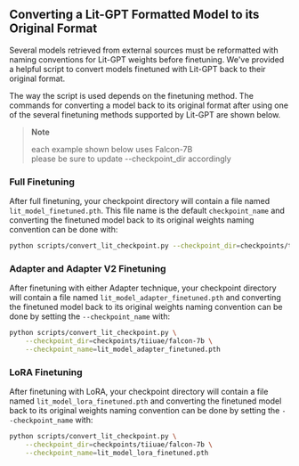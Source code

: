 ## Converting a Lit-GPT Formatted Model to its Original Format

Several models retrieved from external sources must be reformatted with naming conventions for Lit-GPT weights before finetuning. We've provided a helpful script to convert models finetuned with Lit-GPT back to their original format.

The way the script is used depends on the finetuning method. The commands for converting a model back to its original format after using one of the several finetuning methods supported by Lit-GPT are shown below.

> **Note**
>
> each example shown below uses Falcon-7B <br/>
> please be sure to update --checkpoint_dir accordingly

### Full Finetuning

After full finetuning, your checkpoint directory will contain a file named `lit_model_finetuned.pth`. This file name is the default `checkpoint_name` and converting the finetuned model back to its original weights naming convention can be done with:

```sh
python scripts/convert_lit_checkpoint.py --checkpoint_dir=checkpoints/tiiuae/falcon-7b
```

### Adapter and Adapter V2 Finetuning

After finetuning with either Adapter technique, your checkpoint directory will contain a file named `lit_model_adapter_finetuned.pth` and converting the finetuned model back to its original weights naming convention can be done by setting the `--checkpoint_name` with:

```sh
python scripts/convert_lit_checkpoint.py \
    --checkpoint_dir=checkpoints/tiiuae/falcon-7b \
    --checkpoint_name=lit_model_adapter_finetuned.pth
```

### LoRA Finetuning

After finetuning with LoRA, your checkpoint directory will contain a file named `lit_model_lora_finetuned.pth` and converting the finetuned model back to its original weights naming convention can be done by setting the `--checkpoint_name` with:

```sh
python scripts/convert_lit_checkpoint.py \
    --checkpoint_dir=checkpoints/tiiuae/falcon-7b \
    --checkpoint_name=lit_model_lora_finetuned.pth
```
